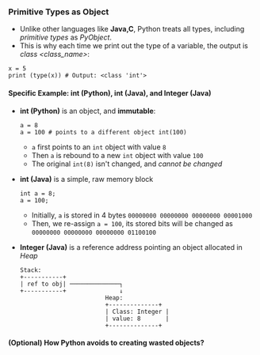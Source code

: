 ### Primitive Types as Object

- Unlike other languages like **Java,C**, Python treats all types, including *primitive types* as *PyObject*.
- This is why each time we print out the type of a variable, the output is *class <class_name>*:
```
x = 5
print (type(x)) # Output: <class 'int'>
```

#### Specific Example: int (Python), int (Java), and Integer (Java)
- **int (Python)** is an object, and **immutable**:
    ```
    a = 8
    a = 100 # points to a different object int(100)
    ```
    - `a` first points to an `int` object with value `8`
    - Then `a` is rebound to a new `int` object with value `100`
    - The original `int(8)` isn't changed, and *cannot be changed*

- **int (Java)** is a simple, raw memory block 
    ```
    int a = 8;
    a = 100;
    ```
    - Initially, `a` is stored in 4 bytes `00000000 00000000 00000000 00001000`
    - Then, we re-assign `a = 100`, its stored bits will be changed as `00000000 00000000 00000000 01100100`

- **Integer (Java)** is a reference address pointing an object allocated in *Heap*
    ```
    Stack:
    +-----------+
    | ref to obj| ──────────────┐
    +-----------+               ↓
                            Heap:
                            +--------------+
                            | Class: Integer |
                            | value: 8       |
                            +--------------+
    ```

#### (Optional) How Python avoids to creating wasted objects?



